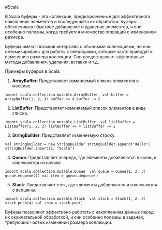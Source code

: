 #Scala 

В Scala буферы - это коллекции, предназначенные для эффективного накопления элементов и последующего их обработки. Буферы обеспечивают быстрое добавление и удаление элементов, и они особенно полезны, когда требуется множество операций с изменением размера.

Буферы имеют похожий интерфейс с обычными коллекциями, но они оптимизированы для работы с операциями, которые часто приводят к изменению размера коллекции. Они предоставляют эффективные методы добавления, удаления, вставки и т.д.

Примеры буферов в Scala:

1. **ArrayBuffer**: Представляет изменяемый список элементов в массиве.


`import scala.collection.mutable.ArrayBuffer  val buffer = ArrayBuffer(1, 2, 3) buffer += 4 buffer -= 2`

2. **ListBuffer**: Представляет изменяемый список элементов в виде списка.


`import scala.collection.mutable.ListBuffer  val listBuffer = ListBuffer(1, 2, 3) listBuffer += 4 listBuffer -= 2`

3. **StringBuilder**: Представляет изменяемую строку.


`val stringBuilder = new StringBuilder stringBuilder.append("Hello") stringBuilder.insert(2, "Scala")`

4. **Queue**: Представляет очередь, где элементы добавляются в конец и извлекаются из начала.


`import scala.collection.mutable.Queue  val queue = Queue(1, 2, 3) queue.enqueue(4) val item = queue.dequeue()`

5. **Stack**: Представляет стек, где элементы добавляются и извлекаются с вершины.


`import scala.collection.mutable.Stack  val stack = Stack(1, 2, 3) stack.push(4) val item = stack.pop()`

Буферы позволяют эффективно работать с накоплением данных перед их окончательной обработкой, и они особенно полезны в задачах, требующих частых изменений размера коллекции.